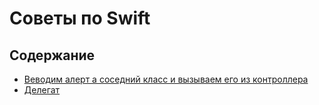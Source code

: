 # Советы по Swift

## Содержание

- [Веводим алерт а соседний класс и вызываем его из контроллера](/UI/alertHelper.md)
- [Делегат](/UI/delegate.md)